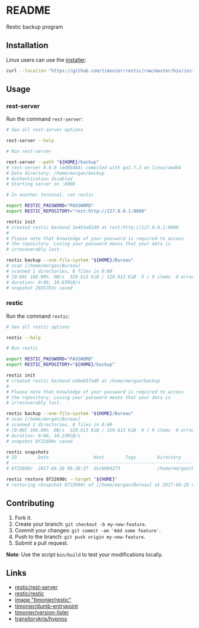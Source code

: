 # README

Restic backup program

## Installation

Linux users can use the [installer](https://github.com/timonier/restic/blob/master/bin/installer):

```sh
curl --location "https://github.com/timonier/restic/raw/master/bin/installer" | sudo sh -s -- install
```

## Usage

### rest-server

Run the command `rest-server`:

```sh
# See all rest-server options

rest-server --help

# Run rest-server

rest-server --path "${HOME}/backup"
# rest-server 0.9.0 (ed8b484) compiled with go1.7.3 on linux/amd64
# Data directory: /home/morgan/backup
# Authentication disabled
# Starting server on :8000

# In another terminal, run restic

export RESTIC_PASSWORD="PASSWORD"
export RESTIC_REPOSITORY="rest:http://127.0.0.1:8000"

restic init
# created restic backend 1e491e8100 at rest:http://127.0.0.1:8000
#
# Please note that knowledge of your password is required to access
# the repository. Losing your password means that your data is
# irrecoverably lost.

restic backup --one-file-system "${HOME}/Bureau"
# scan [/home/morgan/Bureau]
# scanned 1 directories, 8 files in 0:00
# [0:00] 100.00%  0B/s  329.613 KiB / 329.613 KiB  9 / 9 items  0 errors  ETA 0:00
# duration: 0:00, 10.65MiB/s
# snapshot 2035783c saved
```

### restic

Run the command `restic`:

```sh
# See all restic options

restic --help

# Run restic

export RESTIC_PASSWORD="PASSWORD"
export RESTIC_REPOSITORY="${HOME}/backup"

restic init
# created restic backend e56e03fad8 at /home/morgan/backup
#
# Please note that knowledge of your password is required to access
# the repository. Losing your password means that your data is
# irrecoverably lost.

restic backup --one-file-system "${HOME}/Bureau"
# scan [/home/morgan/Bureau]
# scanned 1 directories, 8 files in 0:00
# [0:00] 100.00%  0B/s  329.613 KiB / 329.613 KiB  9 / 9 items  0 errors  ETA 0:00
# duration: 0:00, 10.23MiB/s
# snapshot 8f22690c saved

restic snapshots
# ID        Date                 Host        Tags        Directory
# ----------------------------------------------------------------------
# 8f22690c  2017-04-28 09:38:37  dscb004273              /home/morgan/Bureau

restic restore 8f22690c --target "${HOME}"
# restoring <Snapshot 8f22690c of [/home/morgan/Bureau] at 2017-04-28 09:38:37.240551869 +0200 CEST by morgan@dscb004273> to /home/morgan
```

## Contributing

1. Fork it.
2. Create your branch: `git checkout -b my-new-feature`.
3. Commit your changes: `git commit -am 'Add some feature'`.
4. Push to the branch: `git push origin my-new-feature`.
5. Submit a pull request.

__Note__: Use the script `bin/build` to test your modifications locally.

## Links

* [restic/rest-server](https://github.com/restic/rest-server)
* [restic/restic](https://github.com/restic/restic)
* [image "timonier/restic"](https://hub.docker.com/r/timonier/restic/)
* [timonier/dumb-entrypoint](https://github.com/timonier/dumb-entrypoint)
* [timonier/version-lister](https://github.com/timonier/version-lister)
* [transitorykris/hypnos](https://github.com/transitorykris/hypnos)
